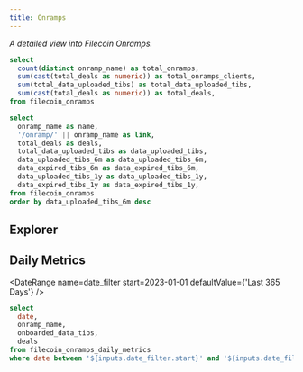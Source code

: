 ```yaml
---
title: Onramps
---
```


_A detailed view into Filecoin Onramps._

```sql onramps_stats
select
  count(distinct onramp_name) as total_onramps,
  sum(cast(total_deals as numeric)) as total_onramps_clients,
  sum(total_data_uploaded_tibs) as total_data_uploaded_tibs,
  sum(cast(total_deals as numeric)) as total_deals,
from filecoin_onramps
```

<Grid cols=2>

<BigValue
  data={onramps_stats}
  value=total_onramps
  title="Filecoin Onramps"
/>

<BigValue
  data={onramps_stats}
  value=total_onramps_clients
  title="Total Onramps Clients"
/>

<BigValue
  data={onramps_stats}
  value=total_data_uploaded_tibs
  title="Total Data Uploaded"
/>

<BigValue
  data={onramps_stats}
  value=total_deals
  title="Total Deals"
/>

</Grid>

```sql onramps_table
select
  onramp_name as name,
  '/onramp/' || onramp_name as link,
  total_deals as deals,
  total_data_uploaded_tibs as data_uploaded_tibs,
  data_uploaded_tibs_6m as data_uploaded_tibs_6m,
  data_expired_tibs_6m as data_expired_tibs_6m,
  data_uploaded_tibs_1y as data_uploaded_tibs_1y,
  data_expired_tibs_1y as data_expired_tibs_1y,
from filecoin_onramps
order by data_uploaded_tibs_6m desc
```

## Explorer

<DataTable
  data={onramps_table}
  rowShading=true
  rowLines=false
  rows=30
  downloadable=true
  link=link
/>

## Daily Metrics

<DateRange
  name=date_filter
  start=2023-01-01
  defaultValue={'Last 365 Days'}
/>


```sql onramps_daily_metrics
select
  date,
  onramp_name,
  onboarded_data_tibs,
  deals
from filecoin_onramps_daily_metrics
where date between '${inputs.date_filter.start}' and '${inputs.date_filter.end}'
```

<BarChart
  data={onramps_daily_metrics}
  x=date
  y=onboarded_data_tibs
  yAxisTitle="Data Uploaded (TiBs)"
  title="Daily Data Uploaded"
  series=onramp_name
/>

<BarChart
  data={onramps_daily_metrics}
  x=date
  y=deals
  yAxisTitle="Deals"
  title="Daily Deals"
  series=onramp_name
/>
